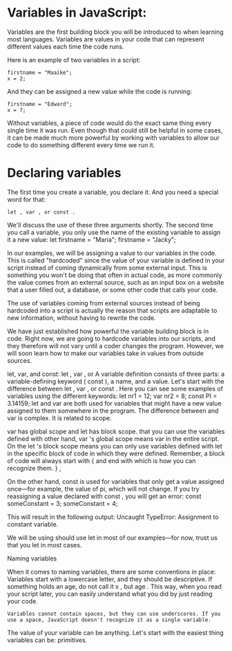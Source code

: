 # Variables in JavaScript:

Variables are the first building block you will be introduced to when learning most languages. Variables are values in your code that can represent different values each time the code runs.

Here is an example of two variables in a script:
    
    firstname = "Maaike"; 
    x = 2; 
And they can be assigned a new value while the code is running:
    
    firstname = "Edward"; 
    x = 7; 

Without variables, a piece of code would do the exact same thing every single time it was run. Even though that could still be helpful in some cases, it can be made much more powerful by working with variables to allow our code to do something different every time we run it.





# Declaring variables

The first time you create a variable, you declare it. And you need a special word for that: 
    
    let , var , or const . 

We'll discuss the use of these three arguments shortly. The second time you call a variable, you only use the name of the existing variable to assign it a new value: 
    let firstname = "Maria"; 
    firstname = "Jacky"; 


In our examples, we will be assigning a value to our variables in the code.
This is called "hardcoded" since the value of your variable is defined in your script instead of coming dynamically from some external input. This is something you won't be doing that often in actual code, as more commonly the value comes from an external source, such as an input box on a website that a user filled out, a database, or some other code that calls your code.


The use of variables coming from external sources instead of being hardcoded into a script is actually the reason that scripts are adaptable to new information, without having to rewrite the code.
 
We have just established how powerful the variable building block is in code. Right now, we are going to hardcode variables into our scripts, and they therefore will not vary until a coder changes the program. However, we will soon learn how to make our variables take in values from outside sources.

let, var, and const:
let , var , or A variable definition consists of three parts: a variable-defining keyword ( const ), a name, and a value. Let's start with the difference between let , var , or const . Here you can see some examples of variables using the different keywords:
    let nr1 = 12; 
    var nr2 = 8; 
    const PI = 3.14159; 
let and var are both used for variables that might have a new value assigned to them somewhere in the program. The difference between and var is complex. It is related to scope.


var has global scope and 
let has block scope. 
that you can use the variables defined with 
other hand, 
var 's global scope means
 var in the entire script. On the
 let 's block scope means you can only use variables defined
 with 
let in the specific block of code in which they were defined.
 Remember, a block of code will always start with 
{ and end with 
which is how you can recognize them.
 } ,

On the other hand, const is used for variables that only get a value assigned once—for example, the value of pi, which will not change. If you try reassigning a value declared with const , you will get an error:
    const someConstant = 3; 
    someConstant = 4; 

This will result in the following output:
    Uncaught TypeError: Assignment to constant variable. 

We will be using should use let in most of our examples—for now, trust us that you let in most cases.



Naming variables

When it comes to naming variables, there are some conventions in place: 
    Variables start with a lowercase letter, and they should be descriptive. If something holds an age, do not call it x , but age . This way, when you read your script later, you can easily understand what you did by just reading your code.
    
    Variables cannot contain spaces, but they can use underscores. If you use a space, JavaScript doesn't recognize it as a single variable.


The value of your variable can be anything. Let's start with the easiest thing variables can be: primitives.
